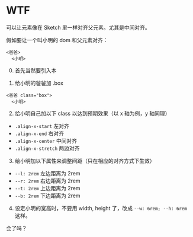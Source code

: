 # WTF

可以让元素像在 Sketch 里一样对齐父元素。尤其是中间对齐。

假如要让一个叫小明的 dom 和父元素对齐：

````
<爸爸>
  <小明>
````
0. 首先当然要引入本 

1. 给小明的爸爸加 .box

````
<爸爸 class="box">
  <小明>
````

2. 给小明自己加以下 class 以达到预期效果（以 x 轴为例，y 轴同理）
  - `.align-x-start` 左对齐
  - `.align-x-end` 右对齐
  - `.align-x-center` 中间对齐
  - `.align-x-stretch` 两边对齐
  
3. 给小明加以下属性来调整间距（只在相应的对齐方式下生效）
  - `--l: 2rem` 左边距离为 2rem
  - `--r: 2rem` 右边距离为 2rem
  - `--t: 2rem` 上边距离为 2rem
  - `--b: 2rem` 下边距离为 2rem
  
4. 设定小明的宽高时，不要用 width, height 了，改成 `--w: 6rem; --h: 6rem` 这样。

会了吗？
